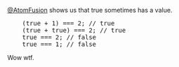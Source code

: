 [@AtomFusion](http://twitter.com/AtomFusion) shows us that true sometimes has a value.

<pre lang="javascript">
    (true + 1) === 2;​ ​// true
    (true + true) === 2; // true
    true === 2; // false
    true === 1; // false
</pre>

Wow wtf.
